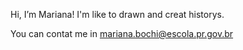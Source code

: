  Hi, I’m Mariana!
 I'm like to drawn and creat historys.
 
 You can contat me in mariana.bochi@escola.pr.gov.br
